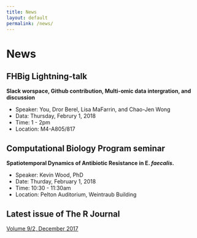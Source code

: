```yaml
---
title: News
layout: default
permalink: /news/
---
```


# News

## FHBig Lightning-talk
__Slack worspace, Github contribution, Multi-omic data intergration, and discussion__
- Speaker: You, Dror Berel, Lisa MaFarrin, and Chao-Jen Wong
- Data: Thursday, Februry 1, 2018
- Time: 1 - 2pm
- Location: M4-A805/817

## Computational Biology Program seminar
__Spatiotemporal Dynamics of Antibiotic Resistance in E. _faecalis_.__
- Speaker: Kevin Wood, PhD
- Date: Thurday, February 1, 2018
- Time: 10:30 - 11:30am
- Location: Pelton Auditorium, Weintraub Building

## Latest issue of The R Journal 
[Volume 9/2, December 2017](https://journal.r-project.org/archive/2017-2/)
